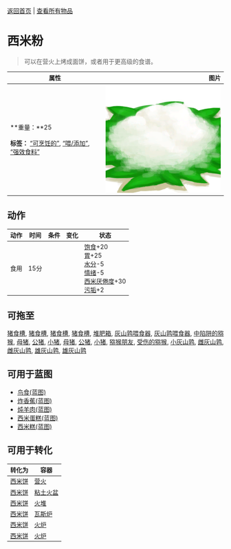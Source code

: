 [返回首页](index.md)   |  [查看所有物品](object.md)
# 西米粉  
> 可以在营火上烤成面饼，或者用于更高级的食谱。  
  
  属性  |   图片   
 ----  |  ----:   
 **重量：**25<br><br>**标签：**	[“可烹饪的”](tag_Cookable.md), [“喂/添加”](tag_Feed.md), [“强效食料”](tag_FeedRich.md)  |  ![](Sprite/SagoFlour.png)   
  
## 动作  
动作  |  时间  |  条件  |  变化  |  状态  
----  |  ----  |  ----  |  ----  |  ----  
食用  |  15分  |    |    |  [饱食](Satiation.md)+20<br>[胃](Stomach.md)+25<br>[水分](Hydration.md)-5<br>[情绪](Morale.md)-5<br>[西米<nobr>厌倦度</nobr>](SaturationSago.md)+30<br>[污垢](Filth.md)+2  
## 可拖至  
[猪食槽](BoarFeeder.md), [猪食槽](BoarFeeder.md), [猪食槽](BoarFeederEmpty.md), [猪食槽](BoarFeederEmpty.md), [堆肥箱](CompostBin.md), [灰山鹑喂食器](PartridgeFeeder.md), [灰山鹑喂食器](PartridgeFeederEmpty.md), [中陷阱的猕猴](CageTrapMacaque.md), [母猪](BoarEnclosureFemale.md), [公猪](BoarEnclosureMale.md), [小猪](BoarEnclosurePiglet.md), [母猪](BoarTiedFemale.md), [公猪](BoarTiedMale.md), [小猪](BoarTiedPiglet.md), [猕猴朋友](MacaqueFriend.md), [受伤的猕猴](MacaqueWounded.md), [小灰山鹑](PartridgeChick.md), [雌灰山鹑](PartridgeFemaleEnclosure.md), [雌灰山鹑](PartridgeFemaleLive.md), [雄灰山鹑](PartridgeMaleEnclosure.md), [雄灰山鹑](PartridgeMaleLive.md)  
## 可用于蓝图  
- [鸟食(蓝图)](Bp_FeedBird.md)  
- [炸香蕉(蓝图)](Bp_FriedBananas.md)  
- [炖羊肉(蓝图)](Bp_GoatStew.md)  
- [西米蛋糕(蓝图)](Bp_SagoCake.md)  
- [西米糕(蓝图)](Bp_SagoSlime.md)  
  
  
## 可用于转化  
转化为  |  容器  
----  |  ----  
[西米饼](SagoFlatbread.md)  |  [营火](Campfire.md)  
[西米饼](SagoFlatbread.md)  |  [粘土火盆](ClayFirePit.md)  
[西米饼](SagoFlatbread.md)  |  [火堆](Fire.md)  
[西米饼](SagoFlatbread.md)  |  [瓦斯炉](GasCookerOn.md)  
[西米饼](SagoFlatbread.md)  |  [火炉](Stove.md)  
[西米饼](SagoFlatbread.md)  |  [火炉](Stove.md)  
